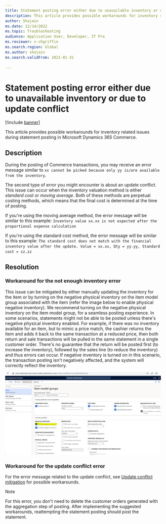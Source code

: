 ```yaml
---
title: Statement posting error either due to unavailable inventory or due to update conflict
description: This article provides possible workarounds for inventory related issues during statement posting in Microsoft Dynamics 365 Commerce.
author: Shajain
ms.date: 12/14/2022
ms.topic: Troubleshooting
audience: Application User, Developer, IT Pro
ms.reviewer: v-chgriffin
ms.search.region: Global
ms.author: shajain
ms.search.validFrom: 2021-01-31

---
```


# Statement posting error either due to unavailable inventory or due to update conflict 

[!include [banner](../../includes/banner.md)]

This article provides possible workarounds for inventory related issues during statement posting in Microsoft Dynamics 365 Commerce.

## Description

During the posting of Commerce transactions, you may receive an error message similar to `xx cannot be picked because only yy is/are available from the inventory`.

The second type of error you might encounter is about an update conflict. This issue can occur when the inventory valuation method is either *standard cost* or *moving average*. Both of these methods are perpetual costing methods, which means that the final cost is determined at the time of posting.

If you're using the moving average method, the error message will be similar to this example:
`Inventory value xx.xx is not expected after the proportional expense calculation`

If you're using the standard cost method, the error message will be similar to this example:
`The standard cost does not match with the financial inventory value after the update. Value = xx.xx, Qty = yy.yy, Standard cost = zz.zz`

## Resolution

### Workaround for the not enough inventory error

This issue can be mitigated by either manually updating the inventory for the item or by turning on the negative physical inventory on the item model group associated with the item (refer the image below to enable physical negative inventory). We recommend turning on the negative physical inventory on the item model group, for a seamless posting experience. In some scenarios, statements might not be able to be posted unless there's negative physical inventory enabled. For example, if there was no inventory available for an item, but to mimic a price match, the cashier returns the item and adds it back to the same transaction at a reduced price, then both return and sale transactions will be pulled in the same statement in a single customer order. There's no guarantee that the return will be posted first (to increase the inventory), followed by the sales line (to reduce the inventory) and thus errors can occur. If negative inventory is turned on in this scenario, the transaction posting isn't negatively affected, and the system will correctly reflect the inventory.

![Enable physical negative inventory](./media/Physical_Negative_Inventory.png)
 
### Workaround for the update conflict error

For the error message related to the update conflict, see [Update conflict mitigation](/troubleshoot/dynamics-365/supply-chain/costing/update-conflict-standard-cost-moving-average-inventory-valuation) for possible workarounds.

> [!NOTE]
> For this error, you don't need to delete the customer orders generated with the aggregation step of posting. After implementing the suggested workarounds, reattempting the statement posting should post the statement.


